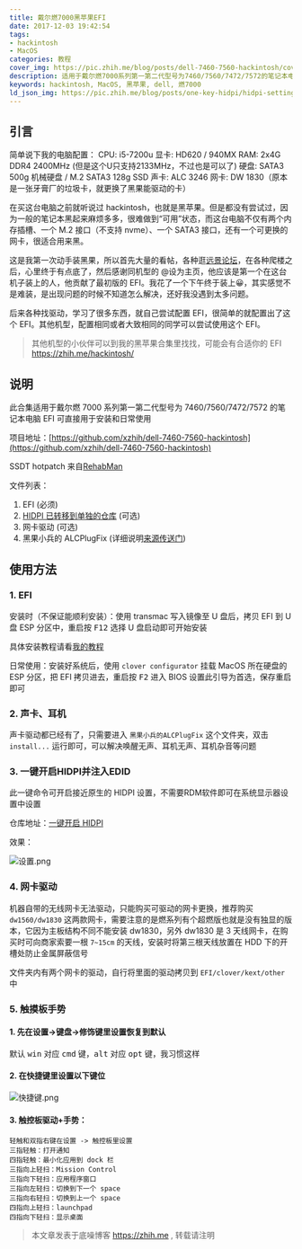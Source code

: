 ```yaml
---
title: 戴尔燃7000黑苹果EFI
date: 2017-12-03 19:42:54
tags: 
- hackintosh
- MacOS
categories: 教程
cover_img: https://pic.zhih.me/blog/posts/dell-7460-7560-hackintosh/cover.jpg
description: 适用于戴尔燃7000系列第一第二代型号为7460/7560/7472/7572的笔记本电脑，EFI可直接用于安装和日常使用，经过一年多的持续更新，已经趋于完美，当做主力系统一点问题都没有 ...
keywords: hackintosh, MacOS, 黑苹果, dell, 燃7000
ld_json_img: https://pic.zhih.me/blog/posts/one-key-hidpi/hidpi-setting.jpg
---
```


## 引言

简单说下我的电脑配置：
CPU: i5-7200u
显卡: HD620 / 940MX
RAM: 2x4G DDR4 2400MHz (但是这个U只支持2133MHz，不过也是可以了)
硬盘: SATA3 500g 机械硬盘 / M.2 SATA3 128g SSD
声卡: ALC 3246
网卡: DW 1830（原本是一张牙膏厂的垃圾卡，就更换了黑果能驱动的卡）

在买这台电脑之前就听说过 hackintosh，也就是黑苹果。但是都没有尝试过，因为一般的笔记本黑起来麻烦多多，很难做到“可用”状态，而这台电脑不仅有两个内存插槽、一个 M.2 接口（不支持 nvme）、一个 SATA3 接口，还有一个可更换的网卡，很适合用来黑。

这是我第一次动手装黑果，所以首先大量的看帖，各种逛[远景论坛](http://bbs.pcbeta.com/forum.php?gid=86)，在各种爬楼之后，心里终于有点底了，然后感谢同机型的 @设为主页，他应该是第一个在这台机子装上的人，他贡献了最初版的 EFI。我花了一个下午终于装上😀，其实感觉不是难装，是出现问题的时候不知道怎么解决，还好我没遇到太多问题。

后来各种找驱动，学习了很多东西，就自己尝试配置 EFI，很简单的就配置出了这个 EFI。其他机型，配置相同或者大致相同的同学可以尝试使用这个 EFI。

>其他机型的小伙伴可以到我的黑苹果合集里找找，可能会有合适你的 EFI
>https://zhih.me/hackintosh/

## 说明

此合集适用于戴尔燃 7000 系列第一第二代型号为 7460/7560/7472/7572 的笔记本电脑
EFI 可直接用于安装和日常使用

项目地址：[https://github.com/xzhih/dell-7460-7560-hackintosh](https://github.com/xzhih/dell-7460-7560-hackintosh)

SSDT hotpatch 来自[RehabMan](https://github.com/RehabMan/OS-X-Clover-Laptop-Config) 

文件列表：

1. EFI (必须)
2. [HIDPI 已转移到单独的仓库](https://github.com/xzhih/one-key-hidpi) (可选)
3. 网卡驱动 (可选)
4. 黑果小兵的 ALCPlugFix (详细说明[来源传送门](https://github.com/daliansky/ALCPlugFix/blob/master/README.md))

## 使用方法

### 1. EFI

安装时（不保证能顺利安装）：使用 transmac 写入镜像至 U 盘后，拷贝 EFI 到 U 盘 ESP 分区中，重启按 <kbd>F12</kbd> 选择 U 盘启动即可开始安装

具体安装教程请看[我的教程](https://zhih.me/hackintosh-install-guide/)

日常使用：安装好系统后，使用 `clover configurator` 挂载 MacOS 所在硬盘的 ESP 分区，把 EFI 拷贝进去，重启按 <kbd>F2</kbd> 进入 BIOS 设置此引导为首选，保存重启即可

### 2. 声卡、耳机

声卡驱动都已经有了，只需要进入 `黑果小兵的ALCPlugFix` 这个文件夹，双击 `install...` 运行即可，可以解决唤醒无声、耳机无声、耳机杂音等问题

### 3. 一键开启HIDPI并注入EDID

此一键命令可开启接近原生的 HIDPI 设置，不需要RDM软件即可在系统显示器设置中设置

仓库地址：[一键开启 HIDPI](https://github.com/xzhih/one-key-hidpi)

效果：

![设置.png](https://pic.zhih.me/blog/posts/one-key-hidpi/hidpi-setting.jpg)

### 4. 网卡驱动

机器自带的无线网卡无法驱动，只能购买可驱动的网卡更换，推荐购买 `dw1560/dw1830` 这两款网卡，需要注意的是燃系列有个超燃版也就是没有独显的版本，它因为主板结构不同不能安装 dw1830，另外 dw1830 是 3 天线网卡，在购买时可向商家索要一根 `7~15cm` 的天线，安装时将第三根天线放置在 HDD 下的开槽处防止金属屏蔽信号

文件夹内有两个网卡的驱动，自行将里面的驱动拷贝到 `EFI/clover/kext/other` 中

### 5. 触摸板手势

#### 1. 先在设置->键盘->修饰键里设置恢复到默认

默认 <kbd>win</kbd> 对应 <kbd>cmd</kbd> 键，<kbd>alt</kbd> 对应 <kbd>opt</kbd> 键，我习惯这样

#### 2. 在快捷键里设置以下键位

![快捷键.png](https://pic.zhih.me/blog/posts/dell-7460-7560-hackintosh/触控板快捷键.jpg)

#### 3. 触控板驱动+手势：

```
轻触和双指右键在设置 -> 触控板里设置
三指轻触：打开通知
四指轻触：最小化应用到 dock 栏
三指向上轻扫：Mission Control
三指向下轻扫：应用程序窗口
三指向左轻扫：切换到下一个 space
三指向右轻扫：切换到上一个 space
四指向上轻扫：launchpad
四指向下轻扫：显示桌面
```


>本文章发表于底噪博客 https://zhih.me , 转载请注明
